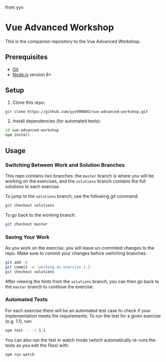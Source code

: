 from yyx

# Vue Advanced Workshop

This is the companion repository to the Vue Advanced Workshop.

## Prerequisites

- [Git](https://git-scm.com/)
- [Node.js](https://nodejs.org/en/) version 6+

## Setup

1. Clone this repo:

```bash
git clone https://github.com/yyx990803/vue-advanced-workshop.git
```

2. Install dependencies (for automated tests):

```bash
cd vue-advanced-workshop
npm install
```

## Usage

### Switching Between Work and Solution Branches

This repo contains two branches: the `master` branch is where you will be working on the exercises, and the `solutions` branch contains the full solutions to each exercise.

To jump to the `solutions` branch, use the following git command:

```bash
git checkout solutions
```

To go back to the working branch:

```bash
git checkout master
```

### Saving Your Work

As you work on the exercise, you will leave un-commited changes to the repo. Make sure to commit your changes before switching branches:

```bash
git add -A
git commit -m 'working on exercise 1.1'
git checkout solutions
```

After viewing the hints from the `solutions` branch, you can then go back to the `master` branch to continue the exercise.

### Automated Tests

For each exercise there will be an automated test case to check if your implementation meets the requirements. To run the test for a given exercise (e.g. 1.1), run:

```bash
npm test -- -t 1.1
```

You can also run the test in watch mode (which automatically re-runs the tests as you edit the files) with:

```bash
npm run watch
```
